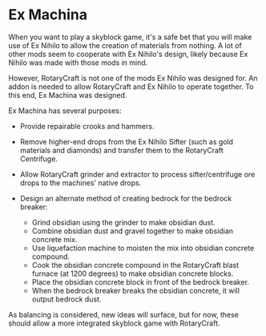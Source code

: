 # Ex Machina

When you want to play a skyblock game, it's a safe bet that you will make use of Ex Nihilo to allow the creation of materials from nothing.  A lot of other mods seem to cooperate with Ex Nihilo's design, likely because Ex Nihilo was made with those mods in mind.

However, RotaryCraft is not one of the mods Ex Nihilo was designed for.  An addon is needed to allow RotaryCraft and Ex Nihilo to operate together.  To this end, Ex Machina was designed.

Ex Machina has several purposes:

* Provide repairable crooks and hammers.
* Remove higher-end drops from the Ex Nihilo Sifter (such as gold materials and diamonds) and transfer them to the RotaryCraft Centrifuge.
* Allow RotaryCraft grinder and extractor to process sifter/centrifuge ore drops to the machines' native drops.
* Design an alternate method of creating bedrock for the bedrock breaker:

  * Grind obsidian using the grinder to make obsidian dust.
  * Combine obsidian dust and gravel together to make obsidian concrete mix.
  * Use liquefaction machine to moisten the mix into obsidian concrete compound.
  * Cook the obsidian concrete compound in the RotaryCraft blast furnace (at 1200 degrees) to make obsidian concrete blocks.
  * Place the obsidian concrete block in front of the bedrock breaker.
  * When the bedrock breaker breaks the obsidian concrete, it will output bedrock dust.


As balancing is considered, new ideas will surface, but for now, these should allow a more integrated skyblock game with RotaryCraft.
